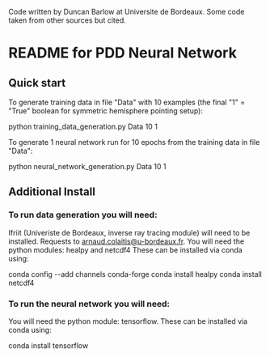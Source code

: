 Code written by Duncan Barlow at Universite de Bordeaux. Some code taken from other sources but cited.

# README for PDD Neural Network

## Quick start

To generate training data in file "Data" with 10 examples (the final "1" = "True" boolean for symmetric hemisphere pointing setup):

python training\_data\_generation.py Data 10 1

To generate 1 neural network run for 10 epochs from the training data in file "Data":

python neural\_network\_generation.py Data 10 1

## Additional Install

### To run data generation you will need:
Ifriit (Univeriste de Bordeaux, inverse ray tracing module) will need to be installed. Requests to arnaud.colaitis@u-bordeaux.fr.
You will need the python modules: healpy and netcdf4
These can be installed via conda using:

conda config --add channels conda-forge
conda install healpy
conda install netcdf4

### To run the neural network you will need:
You will need the python module: tensorflow.
These can be installed via conda using:

conda install tensorflow

